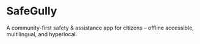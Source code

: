 # SafeGully
A community-first safety &amp; assistance app for citizens – offline accessible, multilingual, and hyperlocal.
